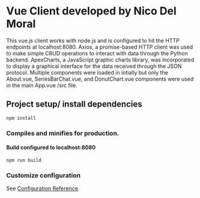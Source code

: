 # Vue Client developed by Nico Del Moral

This vue.js client works with node.js and is configured to hit the HTTP endpoints at localhost:8080.  Axios, a promise-based HTTP client was used to make simple CRUD operations to interact with data through the Python backend.  ApexCharts, a JavaScript graphic charts library, was incorporated to display a graphical interface for the data received through the JSON protocol.  Multiple components were loaded in intially but only the About.vue, SeriesBarChat.vue, and DonutChart.vue components were used in the main App.vue /src file.

## Project setup/ install dependencies
```
npm install
```

### Compiles and minifies for production.  
#### Build configured to localhost:8080
```
npm run build
```

### Customize configuration
See [Configuration Reference](https://cli.vuejs.org/config/).

